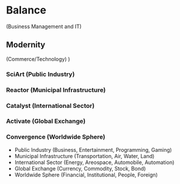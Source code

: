 # Balance
(Business Management and IT)

## Modernity 
(Commerce/Technology)
)
### SciArt (Public Industry)
### Reactor (Municipal Infrastructure) 
### Catalyst (International Sector) 
### Activate (Global Exchange)
### Convergence (Worldwide Sphere) 

- Public Industry (Business, Entertainment, Programming, Gaming)
- Municipal Infrastructure (Transportation, Air, Water, Land)
- International Sector (Energy, Areospace, Automobile, Automation)
- Global Exchange (Currency, Commodity, Stock, Bond)
- Worldwide Sphere (Financial, Institutional, People, Foreign)

